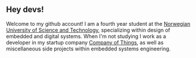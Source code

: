 ## Hey devs!

Welcome to my github account! I am a fourth year student at the [Norwegian University of Science and Technology](https://www.ntnu.no/), specializing within design of embedded and digital systems. When I'm not studying I work as a developer in my startup company [Company of Things](cot.as), as well as miscellaneous side projects within embedded systems engineering.

